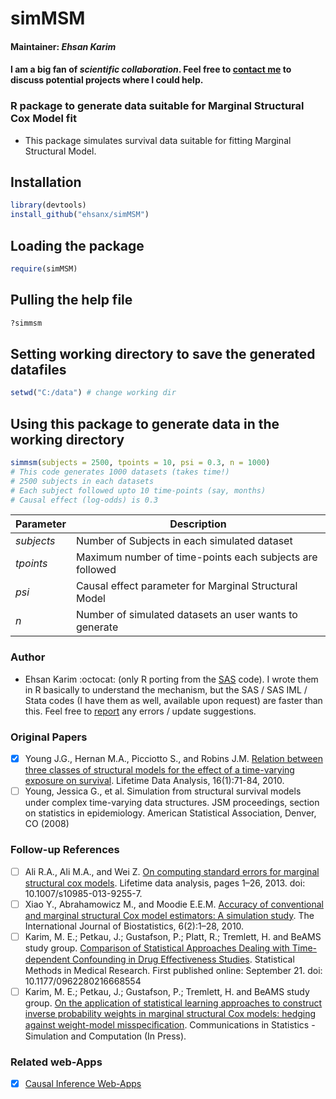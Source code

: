 # simMSM
#### Maintainer: *Ehsan Karim* 
#### I am a big fan of *scientific collaboration*. Feel free to [contact me](http://www.ehsankarim.com) to discuss potential projects where I could help.
### R package to generate data suitable for Marginal Structural Cox Model fit
* This package simulates survival data suitable for fitting Marginal Structural Model.

## Installation
```R
library(devtools)
install_github("ehsanx/simMSM")
```

## Loading the package
```R
require(simMSM)
```

## Pulling the help file
```R
?simmsm
```

## Setting working directory to save the generated datafiles
```R
setwd("C:/data") # change working dir
```

## Using this package to generate data in the working directory
```R
simmsm(subjects = 2500, tpoints = 10, psi = 0.3, n = 1000)
# This code generates 1000 datasets (takes time!)
# 2500 subjects in each datasets
# Each subject followed upto 10 time-points (say, months)
# Causal effect (log-odds) is 0.3
```
|    **Parameter**    | **Description** |
|----------------|------------|
| *subjects*  | Number of Subjects in each simulated dataset |
| *tpoints*      | Maximum number of time-points each subjects are followed   |
| *psi* | Causal effect parameter for Marginal Structural Model  |
| *n* | Number of simulated datasets an user wants to generate  |

### Author 
* Ehsan Karim :octocat: (only R porting from the [SAS](https://cdn1.sph.harvard.edu/wp-content/uploads/sites/148/2012/10/simulate_snaftm.txt) code). I wrote them in R basically to understand the mechanism, but the SAS / SAS IML / Stata codes (I have them as well, available upon request) are faster than this. Feel free to [report](http://www.ehsankarim.com/) any errors / update suggestions. 

### Original Papers
- [x] Young J.G., Hernan M.A., Picciotto S., and Robins J.M. [Relation between three classes of structural models for the effect of a time-varying exposure on survival](http://link.springer.com/article/10.1007/s10985-009-9135-3). Lifetime Data Analysis, 16(1):71-84, 2010. 
- [ ] Young, Jessica G., et al. Simulation from structural survival models under complex time-varying data structures. JSM proceedings, section on statistics in epidemiology. American Statistical Association, Denver, CO (2008)

### Follow-up References
- [ ] Ali R.A., Ali M.A., and Wei Z. [On computing standard errors for marginal structural cox models](http://link.springer.com/article/10.1007%2Fs10985-013-9255-7). Lifetime data analysis, pages 1–26, 2013. doi: 10.1007/s10985-013-9255-7.
- [ ] Xiao Y., Abrahamowicz M., and Moodie E.E.M. [Accuracy of conventional and marginal structural Cox model estimators: A simulation study](http://www.degruyter.com/view/j/ijb.2010.6.2/ijb.2010.6.2.1208/ijb.2010.6.2.1208.xml?format=INT). The International Journal of Biostatistics, 6(2):1–28, 2010. 
- [ ] Karim, M. E.; Petkau, J.; Gustafson, P.; Platt, R.; Tremlett, H. and BeAMS study group. [Comparison of Statistical Approaches Dealing with Time-dependent Confounding in Drug Eﬀectiveness Studies](http://smm.sagepub.com/content/early/2016/09/21/0962280216668554.abstract). Statistical Methods in Medical Research. First published online: September 21. doi: 10.1177/0962280216668554
- [ ] Karim, M. E.; Petkau, J.; Gustafson, P.; Tremlett, H. and BeAMS study group. [On the application of statistical learning approaches to construct inverse probability weights in marginal structural Cox models: hedging against weight-model misspeciﬁcation](http://www.tandfonline.com/toc/lssp20/current). Communications in Statistics - Simulation and Computation (In Press).

### Related web-Apps
- [x] [Causal Inference Web-Apps](http://www.ehsankarim.com/software/webapps)
